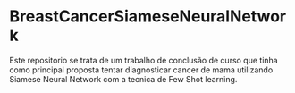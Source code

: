 # BreastCancerSiameseNeuralNetwork
Este repositorio se trata de um trabalho de conclusão de curso que tinha como principal proposta tentar diagnosticar cancer de mama utilizando Siamese Neural Network com a tecnica de Few Shot learning.
